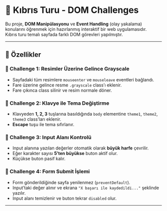 # 🎉 Kıbrıs Turu - DOM Challenges

Bu proje, **DOM Manipülasyonu** ve **Event Handling** (olay yakalama) konularını öğrenmek için hazırlanmış interaktif bir web uygulamasıdır.  
Kıbrıs turu temalı sayfada farklı DOM görevleri yapılmıştır.

---

## 🚀 Özellikler

### 🔹 Challenge 1: Resimler Üzerine Gelince Grayscale
- Sayfadaki tüm resimlere `mouseenter` ve `mouseleave` eventleri bağlandı.
- Fare üzerine gelince resme `.grayscale` class’ı eklenir.
- Fare çıkınca class silinir ve resim normale döner.

### 🔹 Challenge 2: Klavye ile Tema Değiştirme
- Klavyeden **1, 2, 3** tuşlarına basıldığında `body` elementine `theme1`, `theme2`, `theme3` class’ları eklenir.
- **Escape** tuşu ile tema sıfırlanır.

### 🔹 Challenge 3: Input Alanı Kontrolü
- Input alanına yazılan değerler otomatik olarak **büyük harfe** çevrilir.
- Eğer karakter sayısı **5’ten büyükse** buton aktif olur.
- Küçükse buton pasif kalır.

### 🔹 Challenge 4: Form Submit İşlemi
- Form gönderildiğinde sayfa yenilenmez (`preventDefault`).
- Input’taki değer alınır ve ekrana `"X başarı ile kaydedildi..."` şeklinde yazılır.
- Input alanı temizlenir ve buton tekrar `disabled` olur.

---


